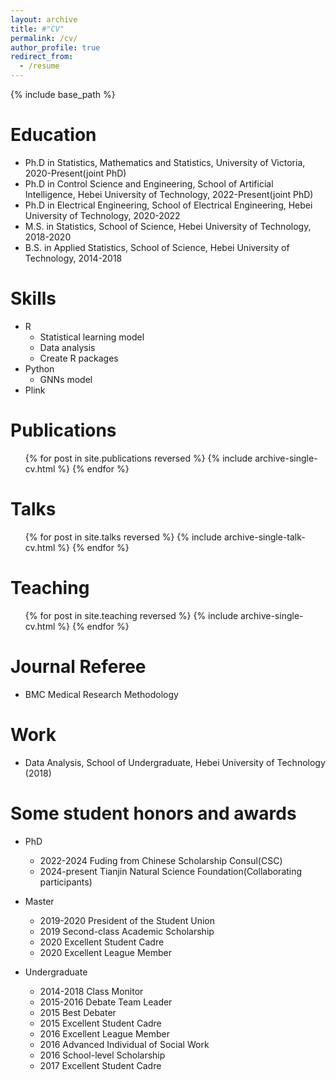 ```yaml
---
layout: archive
title: #"CV"
permalink: /cv/
author_profile: true
redirect_from:
  - /resume
---
```


{% include base_path %}

Education
======
* Ph.D in Statistics, Mathematics and Statistics, University of Victoria, 2020-Present(joint PhD)
* Ph.D in Control Science and Engineering, School of Artificial Intelligence, Hebei University of Technology, 2022-Present(joint PhD)
* Ph.D in Electrical Engineering, School of Electrical Engineering, Hebei University of Technology, 2020-2022
* M.S. in Statistics, School of Science, Hebei University of Technology, 2018-2020
* B.S. in Applied Statistics, School of Science, Hebei University of Technology, 2014-2018

Skills
======
* R
  * Statistical learning model
  * Data analysis
  * Create R packages
* Python
  * GNNs model
* Plink
  
Publications
======
  <ul>{% for post in site.publications reversed %}
    {% include archive-single-cv.html %}
  {% endfor %}</ul>
  
Talks
======
  <ul>{% for post in site.talks reversed %}
    {% include archive-single-talk-cv.html  %}
  {% endfor %}</ul>
  
Teaching
======
  <ul>{% for post in site.teaching reversed %}
    {% include archive-single-cv.html %}
  {% endfor %}</ul>
  
Journal Referee 
======
* BMC Medical Research Methodology

Work
======
* Data Analysis, School of Undergraduate, Hebei University of Technology (2018)
  
Some student honors and awards
======
* PhD
  * 2022-2024 Fuding from Chinese Scholarship Consul(CSC)
  * 2024-present Tianjin Natural Science Foundation(Collaborating participants)

* Master
  * 2019-2020 President of the Student Union
  * 2019 Second-class Academic Scholarship
  * 2020 Excellent Student Cadre
  * 2020 Excellent League Member
 
* Undergraduate
  * 2014-2018 Class Monitor
  * 2015-2016 Debate Team Leader
  * 2015 Best Debater
  * 2015 Excellent Student Cadre
  * 2016 Excellent League Member
  * 2016 Advanced Individual of Social Work
  * 2016 School-level Scholarship
  * 2017 Excellent Student Cadre

